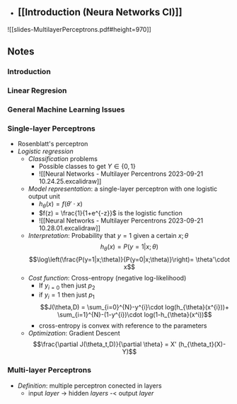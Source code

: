 - ## [[Introduction (Neura Networks CI)]]
![[slides-MultilayerPerceptrons.pdf#height=970]]

## Notes
### Introduction
### Linear Regresion
### General Machine Learning Issues
### Single-layer Perceptrons
- Rosenblatt's perceptron
- *Logistic regression*
	- *Classification* problems
		- Possible classes to get $Y\in \{0,1\}$
		- ![[Neural Networks - Multilayer Percentrons 2023-09-21 10.24.25.excalidraw]]
	- *Model representation*: a single-layer perceptron with one logistic output unit 
		- $h_{\theta} (x) = f (\theta' \cdot x)$ 
		- $f(z) = \frac{1}{1+e^{-z}}$ is the logistic function
		- ![[Neural Networks - Multilayer Percentrons 2023-09-21 10.28.01.excalidraw]]
	- *Interpretation*: Probability that $y=1$ given a certain $x;\theta$ $$h_{\theta}(x)=P(y=1|x;\theta)$$ $$\log\left(\frac{P(y=1|x;\theta)}{P(y=0|x;\theta)}\right)= \theta'\cdot x$$
	- *Cost function*: Cross-entropy (negative log-likelihood)
		- If $y_{i=0}$ then just $p_2$
		- if $y_i=1$ then just $p_1$
		$$J(\theta,D) = \sum_{i=0}^{N}-y^{i}\cdot log(h_{\theta}(x^{i}))+ \sum_{i=1}^{N}-(1-y^{i})\cdot log(1-h_{\theta}(x^i))$$
		- cross-entropy is convex with reference to the parameters
	- *Optimization*: Gradient Descent
	$$\frac{\partial J(\theta_t,D)}{\partial \theta} = X' (h_{\theta_t}(X)-Y)$$

### Multi-layer Perceptrons
* *Definition*: multiple perceptron conected in layers
	* input *layer* -> hidden *layers* -< output *layer*